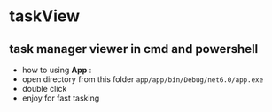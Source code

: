 # taskView
task manager viewer in cmd and powershell
---
* how to using **App** :
* open directory from this folder ```app/app/bin/Debug/net6.0/app.exe```
* double click
* enjoy for fast tasking
